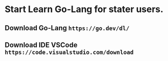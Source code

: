 # Start Learn Go-Lang for stater users.

## Download Go-Lang `https://go.dev/dl/`

## Download IDE VSCode `https://code.visualstudio.com/download`